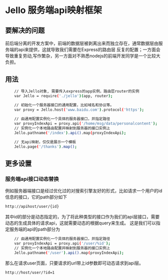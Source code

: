 # Jello 服务端api映射框架

## 要解决的问题 

前后端分离的开发方案中，前端的数据层被剥离出来而独立存在，通常数据层由服务端的api来提供，这就导致我们需要在Express的路由层
反复的配置；一方面会导致重复劳动,写作繁杂，另一方面对不熟悉nodejs的前端开发同学是一个比较大负担。

## 用法

```bash
	// 导入Jello对象, 需要传入express的app实例，路由层router的实例
	var Jello = require('./jello')(app, router);
		
	// 初始化一个服务器接口的通用配置，比如域名和协议等。
	var proxy = Jello.host('www.baidu.com').protocol('https');

	// 由通用配置实例化一个具体的服务器接口，并指定路径 
	var proxyIndexApi = proxy.api('/home/msg/data/personalcontent');
	// 实例化一个本地路由配置并映射到服务器的接口实例上
	Jello.pathname('/index').api().map(proxyIndexApi);

	// 无api映射，仅仅是展示一个模板
	Jello.page('/thanks').map();

```

## 更多设置

### 服务端api接口动态替换
例如服务器端接口是经过优化过的对搜索引擎友好的形式，比如请求一个用户的id信息的接口，它的path部分如下

```bash
http://apihost/user/{id}
```

其中id的部分是动态指定的，为了将此种类型的接口作为我们的api层接口，需要动态的生成具体的请求api，这就需要动态的根据query来生成。
这是我们可以指定服务端的api的path部分为

```bash
	// 由通用配置实例化一个具体的服务器接口，并指定路径 
	var proxyIndexApi = proxy.api('/user/%id');
	// 实例化一个本地路由配置并映射到服务器的接口实例上
	Jello.pathname('/user').api().map(proxyIndexApi);
```

那么在请求user页面，只要请求的url带上id参数即可动态请求到api层。
```bash
http://host/user/?id=1
```
